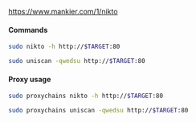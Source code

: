 https://www.mankier.com/1/nikto

#### Commands

```bash - kali
sudo nikto -h http://$TARGET:80
```

```bash - kali
sudo uniscan -qwedsu http://$TARGET:80
```

#### Proxy usage
```bash - kali
sudo proxychains nikto -h http://$TARGET:80
```

```bash - kali
sudo proxychains uniscan -qwedsu http://$TARGET:80
```




